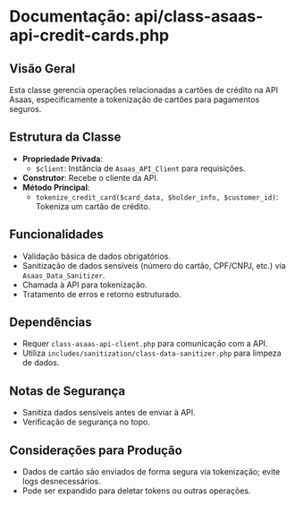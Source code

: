# Documentação: api/class-asaas-api-credit-cards.php

## Visão Geral
Esta classe gerencia operações relacionadas a cartões de crédito na API Asaas, especificamente a tokenização de cartões para pagamentos seguros.

## Estrutura da Classe
- **Propriedade Privada**:
  - `$client`: Instância de `Asaas_API_Client` para requisições.
- **Construtor**: Recebe o cliente da API.
- **Método Principal**:
  - `tokenize_credit_card($card_data, $holder_info, $customer_id)`: Tokeniza um cartão de crédito.

## Funcionalidades
- Validação básica de dados obrigatórios.
- Sanitização de dados sensíveis (número do cartão, CPF/CNPJ, etc.) via `Asaas_Data_Sanitizer`.
- Chamada à API para tokenização.
- Tratamento de erros e retorno estruturado.

## Dependências
- Requer `class-asaas-api-client.php` para comunicação com a API.
- Utiliza `includes/sanitization/class-data-sanitizer.php` para limpeza de dados.

## Notas de Segurança
- Sanitiza dados sensíveis antes de enviar à API.
- Verificação de segurança no topo.

## Considerações para Produção
- Dados de cartão são enviados de forma segura via tokenização; evite logs desnecessários.
- Pode ser expandido para deletar tokens ou outras operações.